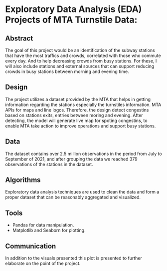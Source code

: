 # Exploratory Data Analysis (EDA) Projects of MTA Turnstile Data:

## Abstract 

The goal of this project would be an identification of the subway stations that have the most traffics and crowds, correlated with those who commute every day. And to help decreasing crowds from busy stations. For these, I will also include stations and external sources that can support reducing crowds in busy stations between morning and evening time. 

## Design 

The project utilizes a dataset provided by the MTA that helps in getting information regarding the stations especially the turnstiles information. MTA APIs for maps and line logos. Therefore, the design detect congestins based on stations exits, entries between moring and evening. After detecting, the model will generate live map for spoting congestins, to enable MTA take action to improve operations and support busy stations.  

## Data 

The dataset contains over 2.5 million observations in the period from July to September of 2021, and  after grouping the data we reached 379 observations of the stations in the dataset.     

## Algorithms 

Exploratory data analysis techniques are used to clean the data and form a proper dataset that can be reasonably aggregated and visualized. 

## Tools 

* Pandas for data manipulation.
* Matplotlib and Seaborn for plotting. 

## Communication 

In addition to the visuals presented this plot is presented to further elaborate on the point of the project. 

